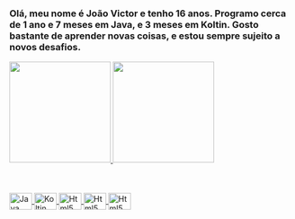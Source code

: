 ### Olá, meu nome é João Victor e tenho 16 anos. Programo cerca de 1 ano e 7 meses em Java, e 3 meses em Koltin. Gosto bastante de aprender novas coisas, e estou sempre sujeito a novos desafios.
<div style="display: inline_block">
  <a href="https://github.com/oJVzinn">
  <img height="180em" src="https://github-readme-stats.vercel.app/api?username=oJVzinn&show_icons=true&theme=highcontrast&count_private=true"/>
  <img height="180em" src="https://github-readme-stats.vercel.app/api/top-langs/?username=oJVzinn&layout=compact&theme=highcontrast"/>
</div>
<br/>
<title>a</title>
<br/>
<div style="display: inline_block"><br>
  <img align="center" alt="Java" height="30" width="40" src="https://cdn.jsdelivr.net/gh/devicons/devicon/icons/java/java-original-wordmark.svg">
  <img align="center" alt="Koltin" height="30" width="40" src="https://cdn.jsdelivr.net/gh/devicons/devicon/icons/kotlin/kotlin-original.svg">
  <img align="center" alt="Html5" height="30" width="40" src="https://cdn.jsdelivr.net/gh/devicons/devicon/icons/html5/html5-original.svg">
  <img align="center" alt="Html5" height="30" width="40" src="https://cdn.jsdelivr.net/gh/devicons/devicon/icons/mysql/mysql-original.svg">
  <img align="center" alt="Html5" height="30" width="40" src="https://cdn.jsdelivr.net/gh/devicons/devicon/icons/sqlite/sqlite-original.svg">
</div>
